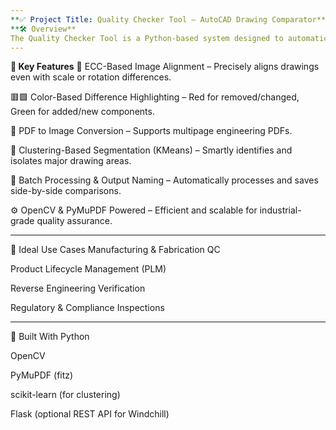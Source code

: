```yaml
---
**✅ Project Title: Quality Checker Tool – AutoCAD Drawing Comparator**
**🛠️ Overview**
The Quality Checker Tool is a Python-based system designed to automatically detect and highlight differences between two engineering drawings in PDF format (such as AutoCAD or CREO outputs). It's ideal for use cases in manufacturing, QA, and engineering design audits, ensuring even minute design discrepancies are flagged visually in red and green overlays.
---
```


**📌 Key Features**
🧠 ECC-Based Image Alignment – Precisely aligns drawings even with scale or rotation differences.

🟥🟩 Color-Based Difference Highlighting – Red for removed/changed, Green for added/new components.

🧾 PDF to Image Conversion – Supports multipage engineering PDFs.

🎯 Clustering-Based Segmentation (KMeans) – Smartly identifies and isolates major drawing areas.

📂 Batch Processing & Output Naming – Automatically processes and saves side-by-side comparisons.

⚙️ OpenCV & PyMuPDF Powered – Efficient and scalable for industrial-grade quality assurance.

---
🤝 Ideal Use Cases
Manufacturing & Fabrication QC

Product Lifecycle Management (PLM)

Reverse Engineering Verification

Regulatory & Compliance Inspections

---
🤖 Built With
Python

OpenCV

PyMuPDF (fitz)

scikit-learn (for clustering)

Flask (optional REST API for Windchill)

